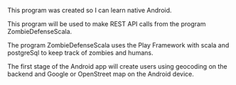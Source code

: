 This program was created so I can learn native Android.

This program will be used to make REST API calls from the program ZombieDefenseScala.

The program ZombieDefenseScala uses the Play Framework with  scala and postgreSql to keep track of zombies and humans.

The first stage of the Android app will create users using geocoding on the backend and Google or OpenStreet map on the Android device. 
